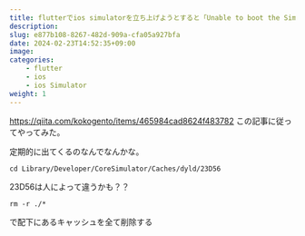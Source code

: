```yaml
---
title: flutterでios simulatorを立ち上げようとすると「Unable to boot the Simulator」と表示される
description: 
slug: e877b108-8267-482d-909a-cfa05a927bfa
date: 2024-02-23T14:52:35+09:00
image: 
categories:
    - flutter
    - ios
    - ios Simulator
weight: 1      
---
```


https://qiita.com/kokogento/items/465984cad8624f483782
この記事に従ってやってみた。

定期的に出てくるのなんでなんかな。


```
cd Library/Developer/CoreSimulator/Caches/dyld/23D56
```

23D56は人によって違うかも？？

```
rm -r ./*
```

で配下にあるキャッシュを全て削除する


